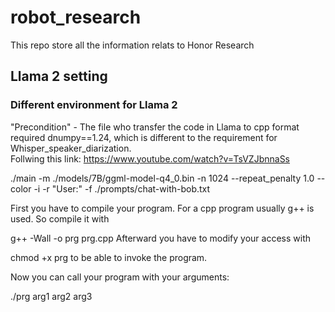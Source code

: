 # robot_research
This repo store all the information relats to  Honor Research



## Llama 2 setting
### Different environment for Llama 2
"Precondition" -  The file who transfer the code in Llama to cpp format required  dnumpy==1.24, which is different to the requirement for Whisper_speaker_diarization.  
Follwing this link: https://www.youtube.com/watch?v=TsVZJbnnaSs 

./main -m ./models/7B/ggml-model-q4_0.bin -n 1024 --repeat_penalty 1.0 --color -i -r "User:" -f ./prompts/chat-with-bob.txt

First you have to compile your program. For a cpp program usually g++ is used. So compile it with

g++ -Wall -o prg prg.cpp
Afterward you have to modify your access with

chmod +x prg
to be able to invoke the program.

Now you can call your program with your arguments:

./prg arg1 arg2 arg3